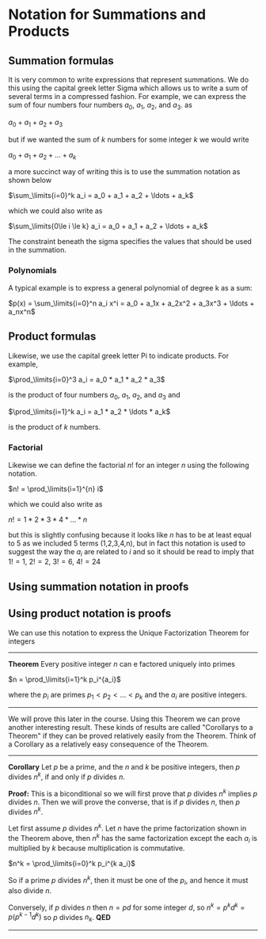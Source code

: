 # Notation for Summations and Products

## Summation formulas
It is very common to write expressions that represent summations. We do this using the capital greek letter Sigma which allows us to write a sum of several terms in a compressed fashion. For example, we can express the sum of four numbers four numbers $a_0$, $a_1$, $a_2$, and $a_3$.
as 

$a_0 + a_1 + a_2 + a_3$

but if we wanted the sum of $k$ numbers for some integer $k$ we would write

$a_0 + a_1 + a_2 + \ldots + a_k$

a more succinct way of writing this is to use the summation notation as shown below

$\sum_\limits{i=0}^k a_i  = a_0 + a_1 + a_2 + \ldots + a_k$

which we could also write as

$\sum_\limits{0\le i \le k} a_i  = a_0 + a_1 + a_2  + \ldots + a_k$

The constraint beneath the sigma specifies the values that should be used in the summation.

### Polynomials

A typical example is to express a general polynomial of degree k as a sum:

$p(x) = \sum_\limits{i=0}^n a_i x^i = a_0 + a_1x + a_2x^2 + a_3x^3 + \ldots + a_nx^n$

## Product formulas

Likewise, we use the capital greek letter Pi to indicate products. For example,

$\prod_\limits{i=0}^3 a_i  = a_0 * a_1 * a_2 * a_3$

is the product of four numbers $a_0$, $a_1$, $a_2$, and $a_3$ and

$\prod_\limits{i=1}^k a_i  = a_1 * a_2 * \ldots * a_k$

is the product of $k$ numbers.

### Factorial

Likewise we can define the factorial $n!$ for an integer $n$ using the following notation.

$n! = \prod_\limits{i=1}^{n} i$

which we could also write as

$n! = 1 * 2 * 3 * 4 * \ldots * n$

but this is slightly confusing because it looks like $n$ has to be at least equal to 5 as we included 5 terms (1,2,3,4,n),
but in fact this notation is used to suggest the way the $a_i$ are related to $i$ and so it should be read to imply that 
$1!=1$, $2!=2$, $3!=6$, $4!=24$


## Using summation notation in proofs


## Using product notation is proofs
We can use this notation to express the Unique Factorization Theorem for integers

---

**Theorem** Every positive integer $n$ can e factored uniquely into primes

$n = \prod_\limits{i=1}^k p_i^{a_i}$

where the $p_i$ are primes $p_1\lt p_2\lt \ldots\lt p_k$ and the $a_i$ are positive integers.

---

We will prove this later in the course. Using this Theorem we can prove another interesting result.
These kinds of results are called "Corollarys to a Theorem" if they can be proved relatively easily from
the Theorem. Think of a Corollary as a relatively easy consequence of the Theorem.

---

**Corollary** Let $p$ be a prime, and the $n$ and $k$ be positive integers, then $p$ divides $n^k$, if and only if $p$ divides $n$.

**Proof:** 
This is a biconditional so we will first prove that $p$ divides $n^k$ implies $p$ divides $n$.  Then we will prove the
converse, that is if $p$ divides $n$, then $p$ divides $n^k$.

Let first assume $p$ divides $n^k$. 
Let $n$ have the prime factorization shown in the Theorem above, then $n^k$ has the same factorization
except the each $a_i$ is multiplied by $k$ because multiplication is commutative.

$n^k =  \prod_\limits{i=0}^k p_i^{k a_i}$

So if a prime $p$ divides $n^k$, then it must be one of the $p_i$, and hence it must also divide $n$.

Conversely, if $p$ divides $n$ then $n=pd$ for some integer $d$, so $n^k = p^kd^k = p(p^{k-1}d^k)$ so $p$ divides $n_k$.
**QED**

---
